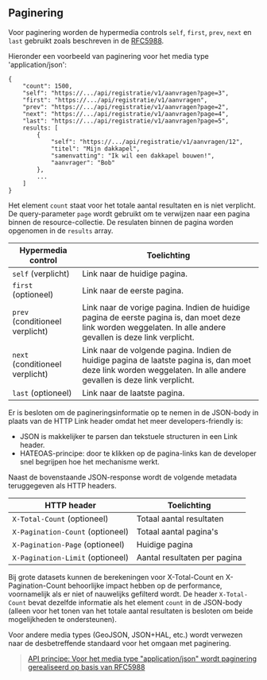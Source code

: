 ## Paginering

Voor paginering worden de hypermedia controls `self`, `first`, `prev`, `next` en `last` gebruikt zoals beschreven in de [RFC5988](https://tools.ietf.org/html/rfc5988).

Hieronder een voorbeeld van paginering voor het media type 'application/json':

```
{
	"count": 1500,
	"self": "https://.../api/registratie/v1/aanvragen?page=3",
	"first": "https://.../api/registratie/v1/aanvragen",
	"prev": "https://.../api/registratie/v1/aanvragen?page=2",
	"next": "https://.../api/registratie/v1/aanvragen?page=4",
	"last": "https://.../api/registratie/v1/aanvragen?page=5",
	results: [
		{
			"self": "https://.../api/registratie/v1/aanvragen/12",
			"titel": "Mijn dakkapel",
			"samenvatting": "Ik wil een dakkapel bouwen!",
			"aanvrager": "Bob"
		},
		...
	]
}
```
Het element `count` staat voor het totale aantal resultaten en is niet verplicht. De query-parameter `page` wordt gebruikt om te verwijzen naar een pagina binnen de resource-collectie. De resulaten binnen de pagina worden opgenomen in de `results` array. 

|Hypermedia control|Toelichting|
|-|-|
|`self` (verplicht)|Link naar de huidige pagina.|
|`first` (optioneel)|Link naar de eerste pagina.|
|`prev` (conditioneel verplicht)|Link naar de vorige pagina. Indien de huidige pagina de eerste pagina is, dan moet deze link worden weggelaten. In alle andere gevallen is deze link verplicht.|
|`next` (conditioneel verplicht)|Link naar de volgende pagina. Indien de huidige pagina de laatste pagina is, dan moet deze link worden weggelaten. In alle andere gevallen is deze link verplicht.|
|`last` (optioneel)|Link naar de laatste pagina.|

Er is besloten om de pagineringsinformatie op te nemen in de JSON-body in plaats van de HTTP Link header omdat het meer developers-friendly is:
* JSON is makkelijker te parsen dan tekstuele structuren in een Link header.
* HATEOAS-principe: door te klikken op de pagina-links kan de developer snel begrijpen hoe het mechanisme werkt.

Naast de bovenstaande JSON-response wordt de volgende metadata teruggegeven als HTTP headers.

|HTTP header|Toelichting|
|-|-|
|`X-Total-Count` (optioneel)|Totaal aantal resultaten|
|`X-Pagination-Count` (optioneel)|Totaal aantal pagina's|
|`X-Pagination-Page` (optioneel)|Huidige pagina|
|`X-Pagination-Limit` (optioneel)|Aantal resultaten per pagina

Bij grote datasets kunnen de berekeningen voor X-Total-Count en X-Pagination-Count behoorlijke impact hebben op de performance, voornamelijk als er niet of nauwelijks gefilterd wordt. De header `X-Total-Count` bevat dezelfde informatie als het element `count` in de JSON-body (alleen voor het tonen van het totale aantal resultaten is besloten om beide mogelijkheden te ondersteunen).

Voor andere media types (GeoJSON, JSON+HAL, etc.) wordt verwezen naar de desbetreffende standaard voor het omgaan met paginering.

> [API principe: Voor het media type "application/json" wordt paginering gerealiseerd op basis van RFC5988](#api-42)
